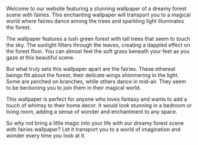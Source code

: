 <!--
Write me content for website with wallpaper "A dreamy forest scene with fairies"
-->

<!--font:Poppins-->

Welcome to our website featuring a stunning wallpaper of a dreamy forest scene with fairies. This enchanting wallpaper will transport you to a magical world where fairies dance among the trees and sparkling light illuminates the forest.

The wallpaper features a lush green forest with tall trees that seem to touch the sky. The sunlight filters through the leaves, creating a dappled effect on the forest floor. You can almost feel the soft grass beneath your feet as you gaze at this beautiful scene.

But what truly sets this wallpaper apart are the fairies. These ethereal beings flit about the forest, their delicate wings shimmering in the light. Some are perched on branches, while others dance in mid-air. They seem to be beckoning you to join them in their magical world.

This wallpaper is perfect for anyone who loves fantasy and wants to add a touch of whimsy to their home decor. It would look stunning in a bedroom or living room, adding a sense of wonder and enchantment to any space.

So why not bring a little magic into your life with our dreamy forest scene with fairies wallpaper? Let it transport you to a world of imagination and wonder every time you look at it.
